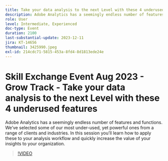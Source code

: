 ```yaml
---
title: Take your data analysis to the next Level with these 4 underused features
description: Adobe Analytics has a seemingly endless number of features and functions. We’ve selected some of our most under-used, yet powerful ones from a range of clients and industries. In this session you’ll learn how to apply these to your analysis workflow and quickly increase the value of your insights to your organization.
role: User
level: Intermediate, Experienced
doc-type: Event
duration: 2100
last-substantial-update: 2023-12-11
jira: KT-14656
thumbnail: 3425990.jpeg
exl-id: 214cdc71-5815-453a-8fd4-8d1813ede24e
---
```

# Skill Exchange Event Aug 2023 - Grow Track - Take your data analysis to the next Level with these 4 underused features

Adobe Analytics has a seemingly endless number of features and functions. We’ve selected some of our most under-used, yet powerful ones from a range of clients and industries. In this session you’ll learn how to apply these to your analysis workflow and quickly increase the value of your insights to your organization.

>[!VIDEO](https://video.tv.adobe.com/v/3425990/?learn=on)
